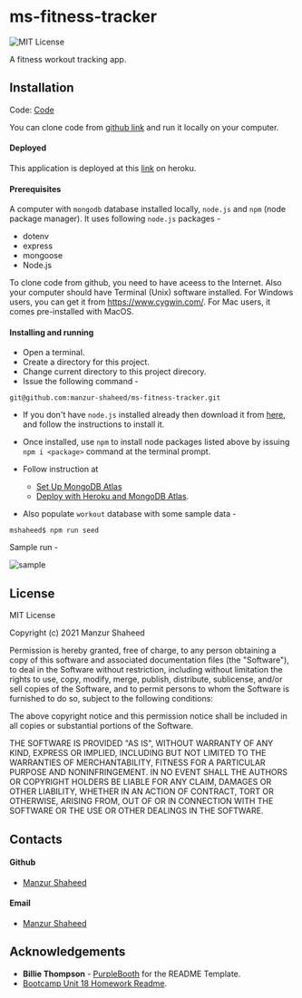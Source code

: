 # ms-fitness-tracker
![MIT License](https://img.shields.io/badge/License-MIT-blue.svg)

A fitness workout tracking app. 

## Installation

Code: [Code](https://github.com/manzur-shaheed/ms-fitness-tracker) 

You can clone code from [github link](https://github.com/manzur-shaheed/ms-fitness-tracker) and run it locally on your computer. 

#### Deployed
This application is deployed at this [link](https://ms-fitness-tracker.herokuapp.com/) on heroku.
#### Prerequisites 
A computer with ```mongodb``` database installed locally, ```node.js``` and ```npm``` (node package manager). It uses following ```node.js``` packages -
- dotenv
- express
- mongoose
- Node.js

To clone code from github, you need to have aceess to the Internet. Also your computer should have Terminal (Unix) software installed. For Windows users, you can get it from https://www.cygwin.com/. For Mac users, it comes pre-installed with MacOS. 

#### Installing and running 
- Open a terminal.
- Create a directory for this project.
- Change current directory to this project direcory.
- Issue the following command -
```
git@github.com:manzur-shaheed/ms-fitness-tracker.git
```
- If you don't have ```node.js``` installed already then download it from [here](https://nodejs.org/en/download/), and follow the instructions to install it.
- Once installed, use ```npm``` to install node packages listed above by issuing ```npm i <package>``` command at the terminal prompt.
- Follow instruction at 
  * [Set Up MongoDB Atlas](https://columbia.bootcampcontent.com/columbia-bootcamp/cu-nyc-virt-fsf-pt-03-2021-u-c/-/blob/master/18-NoSQL/04-Important/MongoAtlas-Setup.md)
  * [Deploy with Heroku and MongoDB Atlas](https://columbia.bootcampcontent.com/columbia-bootcamp/cu-nyc-virt-fsf-pt-03-2021-u-c/-/blob/master/18-NoSQL/04-Important/MongoAtlas-Deploy.md).

- Also populate ```workout``` database with some sample data -
```
mshaheed$ npm run seed
```
Sample run -

![sample](./assets/images/fitness_tracker.gif)
## License
MIT License

Copyright (c) 2021 Manzur Shaheed

Permission is hereby granted, free of charge, to any person obtaining a copy of this software and associated documentation files (the "Software"), to deal in the Software without restriction, including without limitation the rights to use, copy, modify, merge, publish, distribute, sublicense, and/or sell copies of the Software, and to permit persons to whom the Software is furnished to do so, subject to the following conditions:

The above copyright notice and this permission notice shall be included in all copies or substantial portions of the Software.

THE SOFTWARE IS PROVIDED "AS IS", WITHOUT WARRANTY OF ANY KIND, EXPRESS OR IMPLIED, INCLUDING BUT NOT LIMITED TO THE WARRANTIES OF MERCHANTABILITY, FITNESS FOR A PARTICULAR PURPOSE AND NONINFRINGEMENT. IN NO EVENT SHALL THE AUTHORS OR COPYRIGHT HOLDERS BE LIABLE FOR ANY CLAIM, DAMAGES OR OTHER LIABILITY, WHETHER IN AN ACTION OF CONTRACT, TORT OR OTHERWISE, ARISING FROM, OUT OF OR IN CONNECTION WITH THE SOFTWARE OR THE USE OR OTHER DEALINGS IN THE SOFTWARE.
## Contacts
#### Github
- [Manzur Shaheed](https://github.com/manzur-shaheed/)
#### Email
- [Manzur Shaheed](mailto:shaheed_manzur@yahoo.com)
## Acknowledgements
* **Billie Thompson** - [PurpleBooth](https://github.com/PurpleBooth) for the README Template.
* [Bootcamp Unit 18 Homework Readme](https://columbia.bootcampcontent.com/columbia-bootcamp/cu-nyc-virt-fsf-pt-03-2021-u-c/-/tree/master/18-NoSQL/02-Homework).



